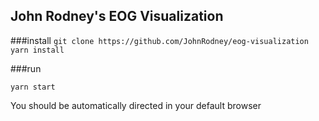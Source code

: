 ## John Rodney's EOG Visualization

###install
`git clone https://github.com/JohnRodney/eog-visualization`
`yarn install`

###run

`yarn start`

You should be automatically directed in your default browser
